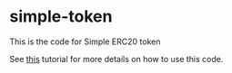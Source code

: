 # simple-token
This is the code for Simple ERC20 token

See [this](https://steemit.com/ethereum/@maxnachamkin/how-to-create-your-own-ethereum-token-in-an-hour-erc20-verified) tutorial for more details on how to use this code.
